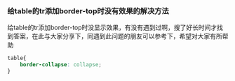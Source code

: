 ### 给table的tr添加border-top时没有效果的解决方法

给table的tr添加border-top时没显示效果，有没有遇到过啊，搜了好长时间才找到答案，在此与大家分享下，同遇到此问题的朋友可以参考下，希望对大家有所帮助

```css
table{
    border-collapse: collapse;
}
```